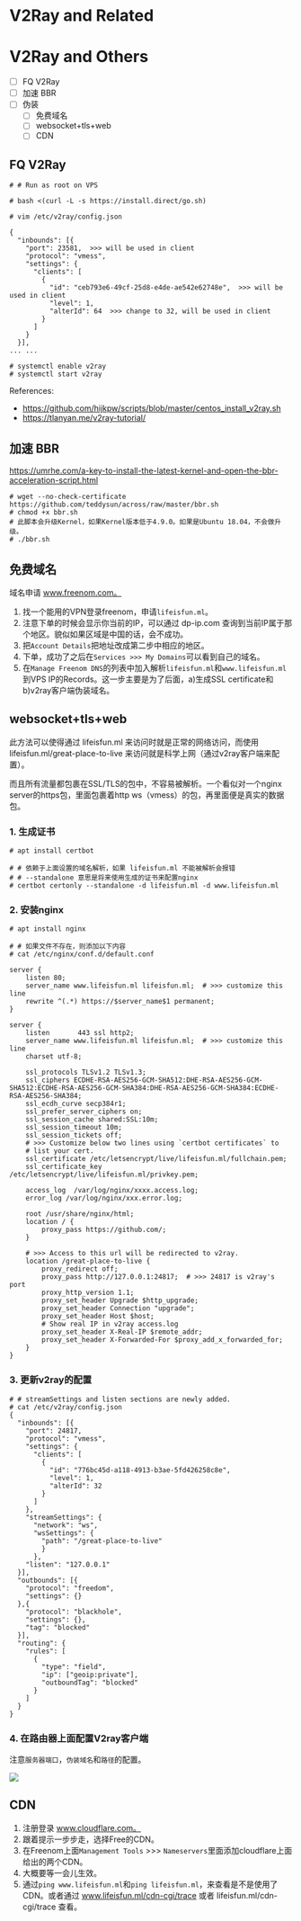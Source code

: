 # V2Ray and Related

# V2Ray and Others

- [ ] FQ V2Ray
- [ ] 加速 BBR
- [ ] 伪装
    - [ ] 免费域名
    - [ ] websocket+tls+web
    - [ ] CDN

## FQ V2Ray

```console
# # Run as root on VPS

# bash <(curl -L -s https://install.direct/go.sh)

# vim /etc/v2ray/config.json

{
  "inbounds": [{
    "port": 23581,  >>> will be used in client
    "protocol": "vmess",
    "settings": {
      "clients": [
        {
          "id": "ceb793e6-49cf-25d8-e4de-ae542e62748e",  >>> will be used in client
          "level": 1, 
          "alterId": 64  >>> change to 32, will be used in client
        }
      ]
    }
  }],
... ...

# systemctl enable v2ray
# systemctl start v2ray
```

References:
- https://github.com/hijkpw/scripts/blob/master/centos_install_v2ray.sh
- https://tlanyan.me/v2ray-tutorial/

## 加速 BBR

https://umrhe.com/a-key-to-install-the-latest-kernel-and-open-the-bbr-acceleration-script.html

```console
# wget --no-check-certificate https://github.com/teddysun/across/raw/master/bbr.sh
# chmod +x bbr.sh
# 此脚本会升级Kernel，如果Kernel版本低于4.9.0。如果是Ubuntu 18.04，不会做升级。
# ./bbr.sh
```


## 免费域名

域名申请 www.freenom.com。

1. 找一个能用的VPN登录freenom，申请`lifeisfun.ml`。
2. 注意下单的时候会显示你当前的IP，可以通过 dp-ip.com 查询到当前IP属于那个地区。貌似如果区域是中国的话，会不成功。
3. 把`Account Details`把地址改成第二步中相应的地区。
4. 下单，成功了之后在`Services >>> My Domains`可以看到自己的域名。
5. 在`Manage Freenom DNS`的列表中加入解析`lifeisfun.ml`和`www.lifeisfun.ml`到VPS IP的Records。这一步主要是为了后面，a)生成SSL certificate和b)v2ray客户端伪装域名。


## websocket+tls+web

此方法可以使得通过 lifeisfun.ml 来访问时就是正常的网络访问，而使用 lifeisfun.ml/great-place-to-live 来访问就是科学上网（通过v2ray客户端来配置）。

而且所有流量都包裹在SSL/TLS的包中，不容易被解析。一个看似对一个nginx server的https包，里面包裹着http ws（vmess）的包，再里面便是真实的数据包。

### 1. 生成证书
```console
# apt install certbot

# # 依赖于上面设置的域名解析，如果 lifeisfun.ml 不能被解析会报错
# # --standalone 意思是将来使用生成的证书来配置nginx
# certbot certonly --standalone -d lifeisfun.ml -d www.lifeisfun.ml
```

### 2. 安装nginx
```console
# apt install nginx

# # 如果文件不存在，则添加以下内容
# cat /etc/nginx/conf.d/default.conf

server {
    listen 80;
    server_name www.lifeisfun.ml lifeisfun.ml;  # >>> customize this line 
    rewrite ^(.*) https://$server_name$1 permanent;
}

server {
    listen       443 ssl http2;
    server_name www.lifeisfun.ml lifeisfun.ml;  # >>> customize this line
    charset utf-8;

    ssl_protocols TLSv1.2 TLSv1.3;
    ssl_ciphers ECDHE-RSA-AES256-GCM-SHA512:DHE-RSA-AES256-GCM-SHA512:ECDHE-RSA-AES256-GCM-SHA384:DHE-RSA-AES256-GCM-SHA384:ECDHE-RSA-AES256-SHA384;
    ssl_ecdh_curve secp384r1;
    ssl_prefer_server_ciphers on;
    ssl_session_cache shared:SSL:10m;
    ssl_session_timeout 10m;
    ssl_session_tickets off;
    # >>> Customize below two lines using `certbot certificates` to
    # list your cert. 
    ssl_certificate /etc/letsencrypt/live/lifeisfun.ml/fullchain.pem;  
    ssl_certificate_key /etc/letsencrypt/live/lifeisfun.ml/privkey.pem;

    access_log  /var/log/nginx/xxxx.access.log;
    error_log /var/log/nginx/xxx.error.log;

    root /usr/share/nginx/html;
    location / {
        proxy_pass https://github.com/;
    }

    # >>> Access to this url will be redirected to v2ray.
    location /great-place-to-live {
        proxy_redirect off;
        proxy_pass http://127.0.0.1:24817;  # >>> 24817 is v2ray's port
        proxy_http_version 1.1;
        proxy_set_header Upgrade $http_upgrade;
        proxy_set_header Connection "upgrade";
        proxy_set_header Host $host;
        # Show real IP in v2ray access.log
        proxy_set_header X-Real-IP $remote_addr;
        proxy_set_header X-Forwarded-For $proxy_add_x_forwarded_for;
    }
}
```

### 3. 更新v2ray的配置
```console
# # streamSettings and listen sections are newly added.
# cat /etc/v2ray/config.json
{
  "inbounds": [{
    "port": 24817,
    "protocol": "vmess",
    "settings": {
      "clients": [
        {
          "id": "776bc45d-a118-4913-b3ae-5fd426258c8e",
          "level": 1,
          "alterId": 32
        }
      ]
    },
    "streamSettings": {
      "network": "ws",
      "wsSettings": {
        "path": "/great-place-to-live"
        }
      },
    "listen": "127.0.0.1"
  }],
  "outbounds": [{
    "protocol": "freedom",
    "settings": {}
  },{
    "protocol": "blackhole",
    "settings": {},
    "tag": "blocked"
  }],
  "routing": {
    "rules": [
      {
        "type": "field",
        "ip": ["geoip:private"],
        "outboundTag": "blocked"
      }
    ]
  }
}
```

### 4. 在路由器上面配置V2ray客户端

注意`服务器端口`，`伪装域名`和`路径`的配置。

![](/images/v2ray-router-client.png) 

## CDN

1. 注册登录 www.cloudflare.com。
2. 跟着提示一步步走，选择Free的CDN。
3. 在Freenom上面`Management Tools` >>> `Nameservers`里面添加cloudflare上面给出的两个CDN。
4. 大概要等一会儿生效。
5. 通过`ping www.lifeisfun.ml`和`ping lifeisfun.ml`，来查看是不是使用了CDN。或者通过 www.lifeisfun.ml/cdn-cgi/trace 或者 lifeisfun.ml/cdn-cgi/trace 查看。


